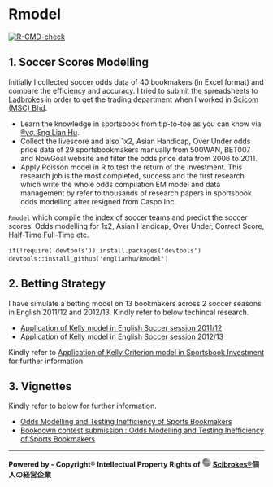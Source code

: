 # Rmodel

<!-- badges: start -->
  [![R-CMD-check](https://github.com/scibrokes/Rmodel/workflows/R-CMD-check/badge.svg)](https://github.com/scibrokes/Rmodel/actions)
<!-- badges: end -->

## 1. Soccer Scores Modelling

  Initially I collected soccer odds data of 40 bookmakers (in Excel format) and compare the efficiency and accuracy. I tried to submit the spreadsheets to [Ladbrokes](https://www.ladbrokescoralplc.com/) in order to get the trading department when I worked in [Scicom (MSC) Bhd](http://www.scicom-intl.com/).

- Learn the knowledge in sportsbook from tip-to-toe as you can know via [®γσ, ξηg Lian Hu](https://englianhu.wordpress.com/).
- Collect the livescore and also 1x2, Asian Handicap, Over Under odds price data of 29 sportsbookmakers manually from 500WAN, BET007 and NowGoal website and filter the odds price data from 2006 to 2011.
- Apply Poisson model in R to test the return of the investment. This research job is the most completed, success and the first research which write the whole odds compilation EM model and data management by refer to thousands of research papers in sportsbook odds modelling after resigned from Caspo Inc.

`Rmodel` which compile the index of soccer teams and predict the soccer scores. Odds modelling for 1x2, Asian Handicap, Over Under, Correct Score, Half-Time Full-Time etc.

```
if(!require('devtools')) install.packages('devtools')
devtools::install_github('englianhu/Rmodel')
```

## 2. Betting Strategy

  I have simulate a betting model on 13 bookmakers across 2 soccer seasons in English 2011/12 and 2012/13. Kindly refer to below techincal research.

  - [Application of Kelly model in English Soccer session 2011/12](http://rpubs.com/englianhu/kelly_eng1112)
  - [Application of Kelly model in English Soccer session 2012/13](http://rpubs.com/englianhu/kelly_eng1213)

  Kindly refer to [Application of Kelly Criterion model in Sportsbook Investment](https://github.com/scibrokes/kelly-criterion) for further information.

## 3. Vignettes

Kindly refer to below for further information.

- [Odds Modelling and Testing Inefficiency of Sports Bookmakers](https://github.com/scibrokes/odds-modelling-and-testing-inefficiency-of-sports-bookmakers)
- [Bookdown contest submission : Odds Modelling and Testing Inefficiency of Sports Bookmakers](http://rpubs.com/englianhu/rmodel-vignettes1)

---

**Powered by - Copyright® Intellectual Property Rights of <img src='figure/scb-logo3rs.jpg' width='18'> [Scibrokes®](http://www.scibrokes.com)個人の経営企業**
